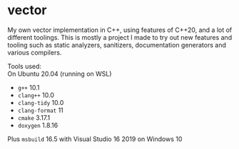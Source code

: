 # vector
My own vector implementation in C++, using features of C++20, and a lot of different toolings.
This is mostly a project I made to try out new features and tooling such as static analyzers, sanitizers, documentation generators and various compilers.


Tools used:  
On Ubuntu 20.04 (running on WSL)

- `g++` 10.1
- `clang++` 10.0
- `clang-tidy` 10.0
- `clang-format` 11
- `cmake` 3.17.1
- `doxygen` 1.8.16

Plus `msbuild` 16.5 with Visual Studio 16 2019 on Windows 10
